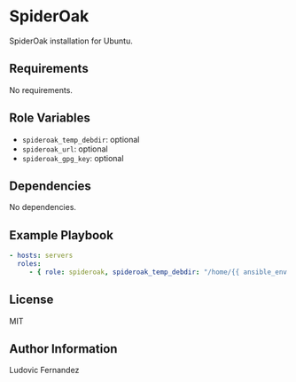 # SpiderOak

SpiderOak installation for Ubuntu.

## Requirements

No requirements.

## Role Variables

- `spideroak_temp_debdir`: optional
- `spideroak_url`: optional
- `spideroak_gpg_key`: optional

## Dependencies

No dependencies.

## Example Playbook

```yml
- hosts: servers
  roles:
     - { role: spideroak, spideroak_temp_debdir: "/home/{{ ansible_env.USER }}/Downloads" }
```

## License

MIT

## Author Information

Ludovic Fernandez
